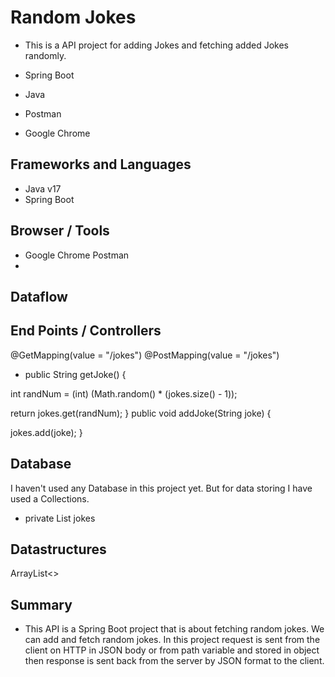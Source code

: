 # Random Jokes

* This is a API project for adding Jokes and fetching added Jokes randomly.

* Spring Boot 
* Java 
* Postman 
* Google Chrome

## Frameworks and Languages
* Java v17 
* Spring Boot

## Browser / Tools
* Google Chrome Postman
* 
## Dataflow

## End Points / Controllers
@GetMapping(value = "/jokes")
@PostMapping(value = "/jokes")

 *  public String getJoke() {

  int randNum = (int) (Math.random() * (jokes.size() - 1));

  return jokes.get(randNum);
  }
  public void addJoke(String joke) {

  jokes.add(joke);
  }
## Database
I haven't used any Database in this project yet. But for data storing I have used a Collections.

* private List<String> jokes
## Datastructures
ArrayList<>
  
## Summary
  
  * This API is a Spring Boot project that is about fetching random jokes. We can add and fetch random jokes. In this project request is sent from the client on HTTP in JSON body or from path variable and stored in object then response is sent back from the server by JSON format to the client.
